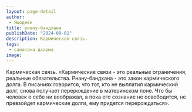 ```yaml
---
layout: page-detail
author:
 - Яшодеви
title: рнану-бандхана
publishDate: "2024-09-01"
description: Кармическая связь.
tags:
 - санатана дхарма
image: 
---
```


Кармическая связь.
 «Кармические связи - это реальные ограничения, реальные обязательства. Рнану-бандхана - это закон кармического долга. В писаниях говорится, что тот, кто не выплатил кармический долг, снова получает перерождение в материнском лоне. Что бы человек о себе ни воображал, а пока его сознание не освободится, не превзойдет кармические долги, ему придется перерождаться».

